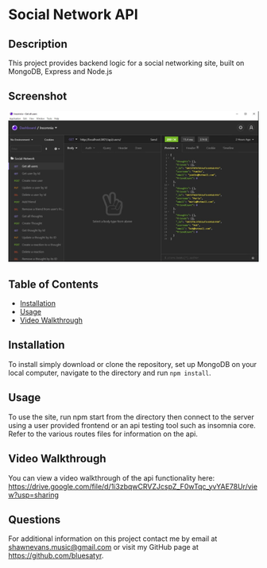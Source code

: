 # Social Network API

## Description

This project provides backend logic for a social networking site, built on MongoDB, Express and Node.js 

## Screenshot

![Final site](./screenshot.jpg)

## Table of Contents 

* [Installation](#installation)
* [Usage](#usage)
* [Video Walkthrough](#video-walkthrough)


## Installation

To install simply download or clone the repository, set up MongoDB on your local computer, navigate to the directory and run `npm install`. 

## Usage

To use the site, run npm start from the directory then connect to the server using a user provided frontend or an api testing tool such as insomnia core. Refer to the various routes files for information on the api.

## Video Walkthrough
 
You can view a video walkthrough of the api functionality here: https://drive.google.com/file/d/1i3zbqwCRVZJcspZ_F0wTqc_yvYAE78Ur/view?usp=sharing

## Questions

For additional information on this project contact me by email at shawnevans.music@gmail.com or visit my GitHub page at https://github.com/bluesatyr.
